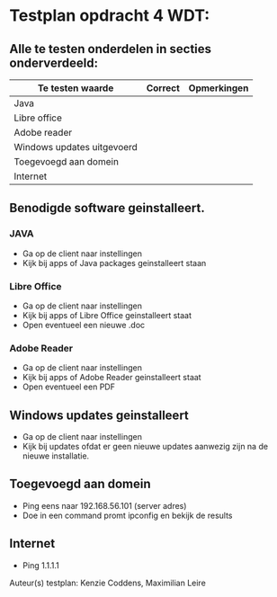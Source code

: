# Testplan opdracht 4 WDT: 
## Alle te testen onderdelen in secties onderverdeeld: 

| Te testen waarde | Correct           | Opmerkingen  |
| ------------- |-------------| -----|
|  Java      |   |           |
|  Libre office      |  |  |
|  Adobe reader      |  |  |
|  Windows updates uitgevoerd      |  |  |
|  Toegevoegd aan domein     |  |  |
|  Internet      |  |  |

## Benodigde software geinstalleert.
### JAVA
* Ga op de client naar instellingen
* Kijk bij apps of Java packages geinstalleert staan

### Libre Office
* Ga op de client naar instellingen
* Kijk bij apps of Libre Office geinstalleert staat
* Open eventueel een nieuwe .doc

### Adobe Reader
* Ga op de client naar instellingen
* Kijk bij apps of Adobe Reader geinstalleert staat
* Open eventueel een PDF

## Windows updates geinstalleert
* Ga op de client naar instellingen
* Kijk bij updates ofdat er geen nieuwe updates aanwezig zijn na de nieuwe installatie.

## Toegevoegd aan domein
* Ping eens naar 192.168.56.101 (server adres)
* Doe in een command promt ipconfig en bekijk de results

## Internet
* Ping 1.1.1.1

Auteur(s) testplan: Kenzie Coddens, Maximilian Leire



